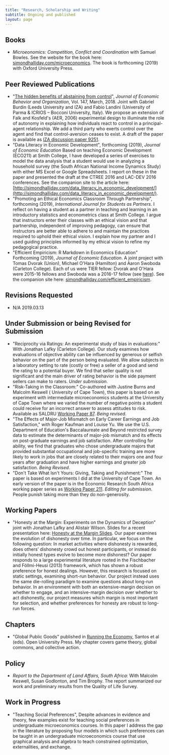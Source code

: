 ```yaml
---
title: "Research, Scholarship and Writing"
subtitle: Ongoing and published
layout: page
---
```

## Books
- *Microeonomics: Competition, Conflict and Coordination* with Samuel Bowles. See the website for the book here: [simondhalliday.com/microeconomics](http://simondhalliday.com/microeconomics). The book is forthcoming (2019) with Oxford University Press.

## Peer Reviewed Publications 

- "[The hidden benefits of abstaining from control](https://www.sciencedirect.com/science/article/pii/S0167268117303682)", *Journal of Economic Behavior and Organization*, Vol. 147, March, 2018. Joint with Gabriel Burdin (Leeds University and IZA) and Fabio Landini (University of Parma & ICRIOS – Bocconi University, Italy). We propose an extension of Falk and Kosfeld's (AER, 2006) experimental design to illuminate the role of autonomy in explaining how individuals react to control in a principal-agent relationship. We add a third party who exerts control over the agent and find that control-aversion ceases to exist. A draft of the paper is available as [IZA discussion paper 9251](http://ftp.iza.org/dp9251.pdf). 
- "Data Literacy in Economic Development", forthcoming (2019), *Journal of Economic Education* Based on teaching Economic Development (ECO211) at Smith College, I have developed a series of exercises to model the data analysis that a student would use in analyzing a household survey (the South African National Income Dynamics Study) with either MS Excel or Google Spreadsheets. I report on these in the paper and presented the draft at the CTREE 2016 and LAC-DEV 2016 conferences. See the companion site to the article here: [http://simondhalliday.com/data_literacy_in_economic_development/](http://simondhalliday.com/data_literacy_in_economic_development/).
- "Promoting an Ethical Economics Classroom Through Partnership", forthcoming (2019), *International Journal for Students as Partners*. I reflect on having a student as a partner in teaching and learning in an introductory statistics and econometrics class at Smith College. I argue that instructors enter their classes with an ethical vision and that partnership, independent of improving pedagogy, can ensure that instructors are better able to adhere to and maintain the practices required to uphold their ethical vision. I explain how my partner and I used guiding principles informed by my ethical vision to refine my pedagogical practice. 
- "Efficient Empiricism: R Markdown in Economics Education" Forthcoming (2019), *Journal of Economic Education*.  A joint project with Tomas Dvorak (Union), Michael O'Hara (Hamilton) and Aaron Swoboda (Carleton College). Each of us were TIER fellow: Dvorak and O'Hara were 2015-16 fellows and Swoboda was a 2016-17 fellow (see [here](http://www.projecttier.org/about/people/#fellows)). See the companion site here: [simondhalliday.com/efficient_empiricism](simondhalliday.com/efficient_empiricism).


## Revisions Requested

- N/A 2019.03.13


## Under Submission or being Revised for Submission

- "Reciprocity via Ratings: An experimental study of bias in evaluations:" With Jonathan Lafky (Carleton College). Our study examines how evaluations of objective ability can be influenced by generous or selfish behavior on the part of the person being evaluated. We allow subjects in a laboratory setting to rate (costly or free) a seller of a good and send the rating to a potential buyer. We find that seller quality is not significant and the main driver of rating behavior is the side payment sellers can make to raters. *Under submission.*
- "Risk-Taking in the Classroom:" Co-authored with Justine Burns and Malcolm Keswell ( University of Cape Town), this paper is based on an experiment with intermediate microeconomics students at the University of Cape Town where we varied the number of negative points a student could receive for an incorrect answer to assess attitudes to risk. Available as SALDRU [Working Paper 87](http://www.saldru.uct.ac.za/home/index.php?/component/option,com_docman/Itemid,32/gid,437/task,doc_download/). *Being revised*.
- "The Effects of Major-Job Mismatch on Early Career Earnings and Job Satisfaction," with Roger Kaufman and Louise Yu. We use the U.S. Department of Education's Baccalaureate and Beyond restricted survey data to estimate the determinants of major-job mismatch and its effects on post-graduate earnings and job satisfaction. After controlling for ability, we find that graduates who chose undergraduate majors that provided substantial occupational and job-specific training are more likely to work in jobs that are closely related to their majors one and four years after graduation and have higher earnings and greater job satisfaction. *Being Revised*. 
- "Don't Take What Isn't Yours: Giving, Taking and Punishment:" The paper is based on experiments I did at the University of Cape Town. An early version of the paper is in the Economic Research South Africa working paper series as [Working Paper 211](http://ideas.repec.org/p/rza/wpaper/211.html). *Editing for submission*. People punish taking more than they do non-generosity.

## Working Papers 
- "Honesty at the Margin:  Experiments on the Dynamics of Deception" joint with Jonathan Lafky and Alistair Wilson. Slides for a recent presentation here: [Honesty at the Margin Slides](http://simondhalliday.com/honesty_margin.html#1). 
Our paper examines the evolution of dishonesty over time. In particular, we focus on the following question: In market activities where dishonesty is rewarded, does others’ dishonesty crowd out honest participants, or instead do initially honest types evolve to become more dishonest? Our paper responds to a large experimental literature rooted in the Fischbacher and Föllmi-Heusi (2013) framework, which has shown a robust preference for honest dealings. However, this research is focused on static settings, examining short-run behavior. Our project instead uses the same die-rolling paradigm to examine questions about long-run behavior. In an environment with both an extensive-margin decision on whether to engage, and an intensive-margin decision over whether to act dishonestly, our project measures which margin is most important for selection, and whether preferences for honesty are robust to long-run forces. 


## Chapters 
- "Global Public Goods" published in [Running the Economy](http://www.amazon.co.uk/Running-Economy-Open-University-Team/dp/1780079540), Santos et al (eds). Open University Press. My chapter covers game theory, global commons, and collective action.

## Policy 
- *Report to the Department of Land Affairs, South Africa*: With Malcolm Keswell, Susan Godlonton, and Tim Brophy. The report summarized our work and preliminary results from the Quality of Life Survey.

## Work in Progress
- "Teaching Social Preferences", Despite advances in evidence and theory, few examples exist for teaching social preferences in undergraduate microeconomics courses. In this paper I address the gap in the literature by proposing four models in which such preferences can be taught in an undergraduate microeconomics course that use graphical analysis and algebra to teach constrained optimization, externalities, and exchange. 


